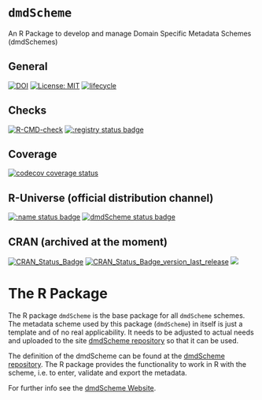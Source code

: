 # `dmdScheme`  
An R Package to develop and manage Domain Specific Metadata Schemes (dmdSchemes)

## General

[![DOI](https://zenodo.org/badge/DOI/10.5281/zenodo.3581970.svg)](https://doi.org/10.5281/zenodo.3581970)
[![License:
MIT](https://img.shields.io/badge/License-MIT-yellow.svg)](https://opensource.org/licenses/MIT)
[![lifecycle](https://img.shields.io/badge/lifecycle-stable-green.png)](https://www.tidyverse.org/lifecycle/#stable)

## Checks

[![R-CMD-check](https://github.com/UZH-PEG/dmdScheme/workflows/R-CMD-check/badge.svg)](https://github.com/UZH-PEG/dmdScheme/actions)
[![:registry status
badge](https://uzh-peg.r-universe.dev/badges/:registry)](https://uzh-peg.r-universe.dev)

## Coverage

[![codecov coverage
status](https://codecov.io/gh/UZH-PEG/dmdScheme/branch/master/graph/badge.svg?token=hCiW2fKgTv)](https://codecov.io/gh/UZH-PEG/dmdScheme)

## R-Universe (**official** distribution channel)

[![:name status
badge](https://uzh-peg.r-universe.dev/badges/:name)](https://uzh-peg.r-universe.dev)
[![dmdScheme status
badge](https://uzh-peg.r-universe.dev/badges/dmdScheme)](https://uzh-peg.r-universe.dev)

## CRAN (archived at the moment)

[![CRAN_Status_Badge](https://www.r-pkg.org/badges/version/dmdScheme)](https://cran.r-project.org/package=dmdScheme)
[![CRAN_Status_Badge_version_last_release](https://www.r-pkg.org/badges/version-last-release/dmdScheme)](https://cran.r-project.org/package=dmdScheme)
[![](http://cranlogs.r-pkg.org/badges/grand-total/dmdScheme?color=green)](https://cran.r-project.org/package=dmdScheme)

# The R Package

The R package `dmdScheme` is the base package for all `dmdScheme`
schemes. The metadata scheme used by this package (`dmdScheme`) in
itself is just a template and of no real applicability. It needs to be
adjusted to actual needs and uploaded to the site [dmdScheme
repository](https://github.com/Exp-Micro-Ecol-Hub/dmdSchemeRepository/tree/master)
so that it can be used.

The definition of the dmdScheme can be found at the [dmdScheme
repository](https://github.com/Exp-Micro-Ecol-Hub/dmdSchemeRepository).
The R package provides the functionality to work in R with the scheme,
i.e. to enter, validate and export the metadata.

For further info see the [dmdScheme Website](https://uzh-peg.github.io/dmdScheme/).
